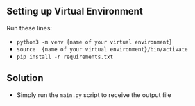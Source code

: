 ## Setting up Virtual Environment
Run these lines:
- `python3 -m venv {name of your virtual environment}`
- `source  {name of your virtual environment}/bin/activate`
- `pip install -r requirements.txt`

## Solution
- Simply run the `main.py` script to receive the output file